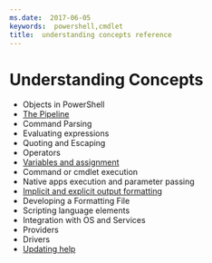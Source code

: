 ```yaml
---
ms.date:  2017-06-05
keywords:  powershell,cmdlet
title:  understanding concepts reference
---
```


# Understanding Concepts

*  Objects in PowerShell  
*  [The Pipeline](./fundamental/understanding-the-windows-powershell-pipeline)
*  Command Parsing
*  Evaluating expressions
*  Quoting and Escaping
*  Operators
*  [Variables and assignment](./fundamental/using-variables-to-store-objects)
*  Command or cmdlet execution
*  Native apps execution and parameter passing
*  [Implicit and explicit output formatting](../cookbooks/using-format-commands-to-change-output-view)
*  Developing a Formatting File
*  Scripting language elements
*  Integration with OS and Services
*  Providers
*  Drivers
*  [Updating help](http://go.microsoft.com/fwlink/?LinkID=821524)

